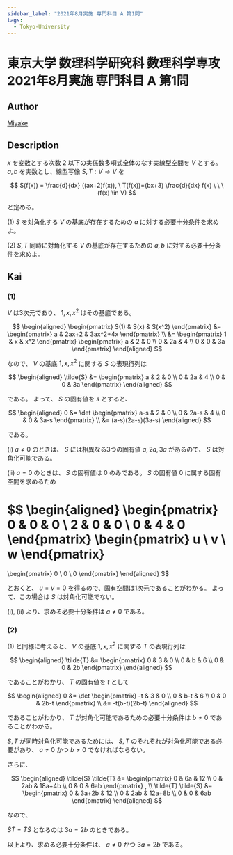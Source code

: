 ```yaml
---
sidebar_label: "2021年8月実施 専門科目 A 第1問"
tags:
  - Tokyo-University
---
```

# 東京大学 数理科学研究科 数理科学専攻 2021年8月実施 専門科目 A 第1問

## **Author**
[Miyake](https://miyake.github.io/exams/index.html)

## **Description**
$x$ を変数とする次数 $2$ 以下の実係数多項式全体のなす実線型空間を $V$ とする。$a,b$ を実数とし、線型写像 $S,T: V \rightarrow V$ を

$$
S(f(x)) = \frac{d}{dx} ((ax+2)f(x)), \ T(f(x))=(bx+3) \frac{d}{dx} f(x) \ \ \ (f(x) \in V)
$$

と定める。

(1) $S$ を対角化する $V$ の基底が存在するための $a$ に対する必要十分条件を求めよ。

(2) $S,T$ 同時に対角化する $V$ の基底が存在するための $a,b$ に対する必要十分条件を求めよ。

## **Kai**
### (1)
$V$ は3次元であり、 $1, x, x^2$ はその基底である。

$$
\begin{aligned}
\begin{pmatrix} S(1) & S(x) & S(x^2) \end{pmatrix}
&= \begin{pmatrix} a & 2ax+2 & 3ax^2+4x \end{pmatrix}
\\
&= \begin{pmatrix} 1 & x & x^2 \end{pmatrix}
\begin{pmatrix} a & 2 & 0 \\ 0 & 2a & 4 \\ 0 & 0 & 3a
\end{pmatrix}
\end{aligned}
$$

なので、 $V$ の基底 $1,x,x^2$ に関する $S$ の表現行列は

$$
\begin{aligned}
\tilde{S}
&= \begin{pmatrix} a & 2 & 0 \\ 0 & 2a & 4 \\ 0 & 0 & 3a
\end{pmatrix}
\end{aligned}
$$

である。
よって、 $S$ の固有値を $s$ とすると、

$$
\begin{aligned}
0
&= \det \begin{pmatrix}
a-s & 2 & 0 \\ 0 & 2a-s & 4 \\ 0 & 0 & 3a-s \end{pmatrix}
\\
&= (a-s)(2a-s)(3a-s)
\end{aligned}
$$

である。

(i)
$a \ne 0$ のときは、
$S$ には相異なる3つの固有値 $a,2a,3a$ があるので、
$S$ は対角化可能である。

(ii)
$a=0$ のときは、
$S$ の固有値は $0$ のみである。
$S$ の固有値 $0$ に属する固有空間を求めるため

$$
\begin{aligned}
\begin{pmatrix} 0 & 0 & 0 \\ 2 & 0 & 0 \\ 0 & 4 & 0 \end{pmatrix}
\begin{pmatrix} u \\ v \\ w \end{pmatrix}
=
\begin{pmatrix} 0 \\ 0 \\ 0 \end{pmatrix}
\end{aligned}
$$

とおくと、 $u=v=0$ を得るので、固有空間は1次元であることがわかる。
よって、この場合は $S$ は対角化可能でない。

(i), (ii) より、求める必要十分条件は $a \ne 0$ である。

### (2)
(1) と同様に考えると、
$V$ の基底 $1,x,x^2$ に関する $T$ の表現行列は

$$
\begin{aligned}
\tilde{T}
&= \begin{pmatrix} 0 & 3 & 0 \\ 0 & b & 6 \\ 0 & 0 & 2b
\end{pmatrix}
\end{aligned}
$$

であることがわかり、
$T$ の固有値を $t$ として

$$
\begin{aligned}
0
&= \det \begin{pmatrix}
-t & 3 & 0 \\ 0 & b-t & 6 \\ 0 & 0 & 2b-t \end{pmatrix}
\\
&= -t(b-t)(2b-t)
\end{aligned}
$$

であることがわかり、
$T$ が対角化可能であるための必要十分条件は $b \ne 0$
であることがわかる。

$S,T$ が同時対角化可能であるためには、
$S,T$ のそれぞれが対角化可能である必要があり、
$a \ne 0$ かつ $b \ne 0$ でなければならない。

さらに、

$$
\begin{aligned}
\tilde{S} \tilde{T}
&= \begin{pmatrix}
0 & 6a & 12 \\ 0 & 2ab & 18a+4b \\ 0 & 0 & 6ab
\end{pmatrix}
, \\
\tilde{T} \tilde{S}
&= \begin{pmatrix}
0 & 3a+2b & 12 \\ 0 & 2ab & 12a+8b \\ 0 & 0 & 6ab
\end{pmatrix}
\end{aligned}
$$

なので、

$\tilde{S} \tilde{T} = \tilde{T} \tilde{S}$ となるのは
$3a=2b$ のときである。

以上より、求める必要十分条件は、 $a \ne 0$ かつ $3a=2b$ である。